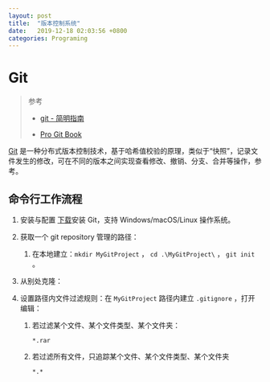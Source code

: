 ```yaml
---
layout: post
title:  "版本控制系统"
date:   2019-12-18 02:03:56 +0800
categories: Programing
---
```


# Git

> 参考
>
> * [git - 简明指南](https://www.runoob.com/manual/git-guide/)
>
> * [Pro Git Book](https://git-scm.com/book/zh/v2) 

[Git](https://git-scm.com/) 是一种分布式版本控制技术，基于哈希值校验的原理，类似于“快照”，记录文件发生的修改，可在不同的版本之间实现查看修改、撤销、分支、合并等操作，参考。

## 命令行工作流程

1. 安装与配置
   [下载](https://git-scm.com/downloads)安装 Git，支持 Windows/macOS/Linux 操作系统。

2. 获取一个 git  repository 管理的路径：

   1. 在本地建立：`mkdir MyGitProject` ， `cd .\MyGitProject\` ， `git init` 。

2. 从别处克隆：

2. 设置路径内文件过滤规则：在 `MyGitProject` 路径内建立 `.gitignore` ，打开编辑：

   1. 若过滤某个文件、某个文件类型、某个文件夹：

      ```
      *.rar
      ```

   2. 若过滤所有文件，只追踪某个文件、某个文件类型、某个文件夹

      ```
      *.*
      
      ```

